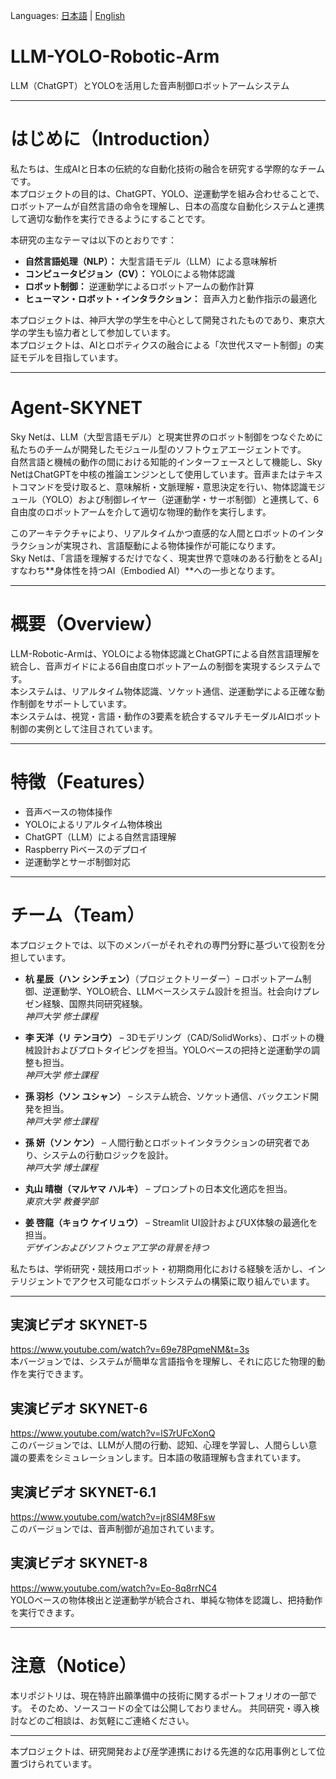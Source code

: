 Languages: [日本語](README_ja.md) | [English](README.md)

# LLM-YOLO-Robotic-Arm  
LLM（ChatGPT）とYOLOを活用した音声制御ロボットアームシステム

---

# はじめに（Introduction）  

私たちは、生成AIと日本の伝統的な自動化技術の融合を研究する学際的なチームです。  
本プロジェクトの目的は、ChatGPT、YOLO、逆運動学を組み合わせることで、ロボットアームが自然言語の命令を理解し、日本の高度な自動化システムと連携して適切な動作を実行できるようにすることです。  

本研究の主なテーマは以下のとおりです：  
- **自然言語処理（NLP）：** 大型言語モデル（LLM）による意味解析  
- **コンピュータビジョン（CV）：** YOLOによる物体認識  
- **ロボット制御：** 逆運動学によるロボットアームの動作計算  
- **ヒューマン・ロボット・インタラクション：** 音声入力と動作指示の最適化  

本プロジェクトは、神戸大学の学生を中心として開発されたものであり、東京大学の学生も協力者として参加しています。  
本プロジェクトは、AIとロボティクスの融合による「次世代スマート制御」の実証モデルを目指しています。

---

# Agent-SKYNET  

Sky Netは、LLM（大型言語モデル）と現実世界のロボット制御をつなぐために私たちのチームが開発したモジュール型のソフトウェアエージェントです。  
自然言語と機械の動作の間における知能的インターフェースとして機能し、Sky NetはChatGPTを中核の推論エンジンとして使用しています。音声またはテキストコマンドを受け取ると、意味解析・文脈理解・意思決定を行い、物体認識モジュール（YOLO）および制御レイヤー（逆運動学・サーボ制御）と連携して、6自由度のロボットアームを介して適切な物理的動作を実行します。

このアーキテクチャにより、リアルタイムかつ直感的な人間とロボットのインタラクションが実現され、言語駆動による物体操作が可能になります。  
Sky Netは、「言語を理解するだけでなく、現実世界で意味のある行動をとるAI」すなわち**身体性を持つAI（Embodied AI）**への一歩となります。

---

# 概要（Overview）  

LLM-Robotic-Armは、YOLOによる物体認識とChatGPTによる自然言語理解を統合し、音声ガイドによる6自由度ロボットアームの制御を実現するシステムです。  
本システムは、リアルタイム物体認識、ソケット通信、逆運動学による正確な動作制御をサポートしています。  
本システムは、視覚・言語・動作の3要素を統合するマルチモーダルAIロボット制御の実例として注目されています。

---

# 特徴（Features）

- 音声ベースの物体操作  
- YOLOによるリアルタイム物体検出  
- ChatGPT（LLM）による自然言語理解  
- Raspberry Piベースのデプロイ  
- 逆運動学とサーボ制御対応  

---

# チーム（Team）

本プロジェクトでは、以下のメンバーがそれぞれの専門分野に基づいて役割を分担しています。

- **杭 星辰（ハン シンチェン）**（プロジェクトリーダー）– ロボットアーム制御、逆運動学、YOLO統合、LLMベースシステム設計を担当。社会向けプレゼン経験、国際共同研究経験。  
  *神戸大学 修士課程*

- **李 天洋（リ テンヨウ）** – 3Dモデリング（CAD/SolidWorks）、ロボットの機械設計およびプロトタイピングを担当。YOLOベースの把持と逆運動学の調整も担当。  
  *神戸大学 修士課程*

- **孫 羽杉（ソン ユシャン）** – システム統合、ソケット通信、バックエンド開発を担当。  
  *神戸大学 修士課程*

- **孫 妍（ソン ケン）** – 人間行動とロボットインタラクションの研究者であり、システムの行動ロジックを設計。  
  *神戸大学 博士課程*

- **丸山 晴樹（マルヤマ ハルキ）** – プロンプトの日本文化適応を担当。  
  *東京大学 教養学部*

- **姜 啓龍（キョウ ケイリュウ）** – Streamlit UI設計およびUX体験の最適化を担当。  
  *デザインおよびソフトウェア工学の背景を持つ*

私たちは、学術研究・競技用ロボット・初期商用化における経験を活かし、インテリジェントでアクセス可能なロボットシステムの構築に取り組んでいます。

---

## 実演ビデオ SKYNET-5  
https://www.youtube.com/watch?v=69e78PqmeNM&t=3s  
本バージョンでは、システムが簡単な言語指令を理解し、それに応じた物理的動作を実行できます。

## 実演ビデオ SKYNET-6  
https://www.youtube.com/watch?v=lS7rUFcXonQ  
このバージョンでは、LLMが人間の行動、認知、心理を学習し、人間らしい意識の要素をシミュレーションします。日本語の敬語理解も含まれています。

## 実演ビデオ SKYNET-6.1  
https://www.youtube.com/watch?v=jr8Sl4M8Fsw  
このバージョンでは、音声制御が追加されています。

## 実演ビデオ SKYNET-8  
https://www.youtube.com/watch?v=Eo-8q8rrNC4  
YOLOベースの物体検出と逆運動学が統合され、単純な物体を認識し、把持動作を実行できます。

---

# 注意（Notice）  
本リポジトリは、現在特許出願準備中の技術に関するポートフォリオの一部です。
そのため、ソースコードの全ては公開しておりません。
共同研究・導入検討などのご相談は、お気軽にご連絡ください。

---

本プロジェクトは、研究開発および産学連携における先進的な応用事例として位置づけられています。

